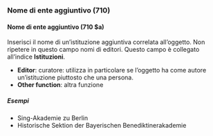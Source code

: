 ### Nome di ente aggiuntivo (710)

#### Nome di ente aggiuntivo (710 $a)
Inserisci il nome di un’istituzione aggiuntiva correlata all’oggetto. Non ripetere in questo campo nomi di editori. Questo campo è collegato all’indice **Istituzioni**.  

- **Editor**: curatore: utilizza in particolare se l’oggetto ha come autore un’istituzione piuttosto che una persona.
- **Other function**: altra funzione

##### Esempi  
- Sing-Akademie zu Berlin   
- Historische Sektion der Bayerischen Benediktinerakademie
